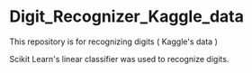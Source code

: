 # Digit_Recognizer_Kaggle_data
This repository is for recognizing digits ( Kaggle's data )

Scikit Learn's linear classifier was used to recognize digits. 
